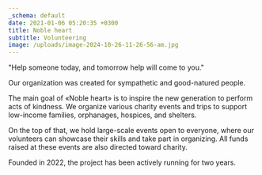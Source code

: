 ```yaml
---
_schema: default
date: 2021-01-06 05:20:35 +0300
title: Noble heart
subtitle: Volunteering
image: /uploads/image-2024-10-26-11-26-56-am.jpg
---
```

"Help someone today, and tomorrow help will come to you."

Our organization was created for sympathetic and good-natured people.

The main goal of «Noble heart» is to inspire the new generation to perform acts of kindness. We organize various charity events and trips to support low-income families, orphanages, hospices, and shelters.

On the top of that, we hold large-scale events open to everyone, where our volunteers can showcase their skills and take part in organizing. All funds raised at these events are also directed toward charity.

Founded in 2022, the project has been actively running for two years.

&nbsp;